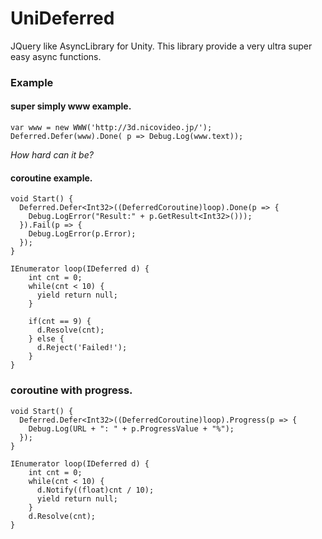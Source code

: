 # UniDeferred
JQuery like AsyncLibrary for Unity. This library provide a very ultra super easy async functions.

### Example

#### super simply www example.

```CSharp
var www = new WWW('http://3d.nicovideo.jp/');
Deferred.Defer(www).Done( p => Debug.Log(www.text));
```
_*How hard can it be?*_

#### coroutine example.

```CSharp
void Start() {
  Deferred.Defer<Int32>((DeferredCoroutine)loop).Done(p => {
    Debug.LogError("Result:" + p.GetResult<Int32>()));
  }).Fail(p => {
    Debug.LogError(p.Error);
  });
}

IEnumerator loop(IDeferred d) {
    int cnt = 0;
    while(cnt < 10) {
      yield return null;
    }
    
    if(cnt == 9) {
      d.Resolve(cnt);
    } else {
      d.Reject('Failed!');
    }
}
```

### coroutine with progress.

```CSharp
void Start() {
  Deferred.Defer<Int32>((DeferredCoroutine)loop).Progress(p => {
    Debug.Log(URL + ": " + p.ProgressValue + "%");
  });
}

IEnumerator loop(IDeferred d) {
    int cnt = 0;
    while(cnt < 10) {
      d.Notify((float)cnt / 10);
      yield return null;
    }
    d.Resolve(cnt);
}
```
